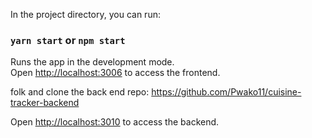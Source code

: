 
In the project directory, you can run:

### `yarn start` or `npm start`

Runs the app in the development mode.\
Open [http://localhost:3006](http://localhost:3006) to access the frontend.

folk and clone the back end repo: 
https://github.com/Pwako11/cuisine-tracker-backend

Open [http://localhost:3010](http://localhost:3010) to access the backend.
